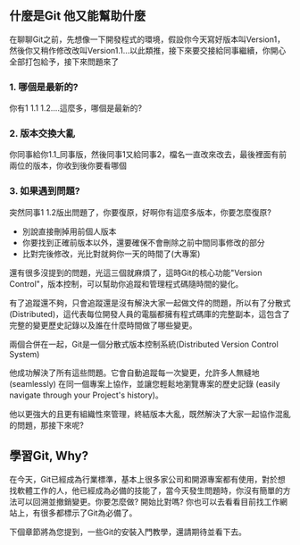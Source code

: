 ## 什麼是Git 他又能幫助什麼

在聊聊Git之前，先想像一下開發程式的環境，假設你今天寫好版本叫Version1，然後你又稍作修改改叫Version1.1...以此類推，接下來要交接給同事繼續，你開心全部打包給予，接下來問題來了

### 1. 哪個是最新的?
你有1 1.1 1.2....這麼多，哪個是最新的?

### 2. 版本交換大亂
你同事給你1.1_同事版，然後同事1又給同事2，檔名一直改來改去，最後裡面有前兩位的版本，你收到後你要看哪個

### 3. 如果遇到問題?
突然同事1 1.2版出問題了，你要復原，好啊你有這麼多版本，你要怎麼復原?
- 別說直接刪掉用前個人版本
- 你要找到正確前版本以外，還要確保不會刪除之前中間同事修改的部分
- 比對完後修改，光比對就夠你一天的時間了(大專案)

還有很多沒提到的問題，光這三個就麻煩了，這時Git的核心功能"Version Control"，版本控制，可以幫助你追蹤和管理程式碼隨時間的變化。

有了追蹤還不夠，只會追蹤還是沒有解決大家一起做文件的問題，所以有了分散式 (Distributed)，這代表每位開發人員的電腦都擁有程式碼庫的完整副本，這包含了完整的變更歷史記錄以及誰在什麼時間做了哪些變更。

兩個合併在一起，Git是一個分散式版本控制系統(Distributed Version Control System)

他成功解決了所有這些問題。它會自動追蹤每一次變更，允許多人無縫地 (seamlessly) 在同一個專案上協作，並讓您輕鬆地瀏覽專案的歷史記錄 (easily navigate through your Project's history)。

他以更強大的且更有組織性來管理，終結版本大亂，既然解決了大家一起協作混亂的問題，那接下來呢?

## 學習Git, Why?
在今天，Git已經成為行業標準，基本上很多家公司和開源專案都有使用，對於想找軟體工作的人，他已經成為必備的技能了，當今天發生問題時，你沒有簡單的方法可以回溯並撤銷變更。你要怎麼做? 開始比對嗎? 你也可以去看看目前找工作網站上，有很多都標示了Git為必備了。


下個章節將為您提到，一些Git的安裝入門教學，還請期待並看下去。